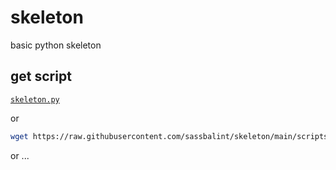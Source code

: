 # skeleton
basic python skeleton

## get script

[`skeleton.py`](https://raw.githubusercontent.com/sassbalint/skeleton/main/scripts/skeleton.py)

or

```bash
wget https://raw.githubusercontent.com/sassbalint/skeleton/main/scripts/skeleton.py
```
or ...
